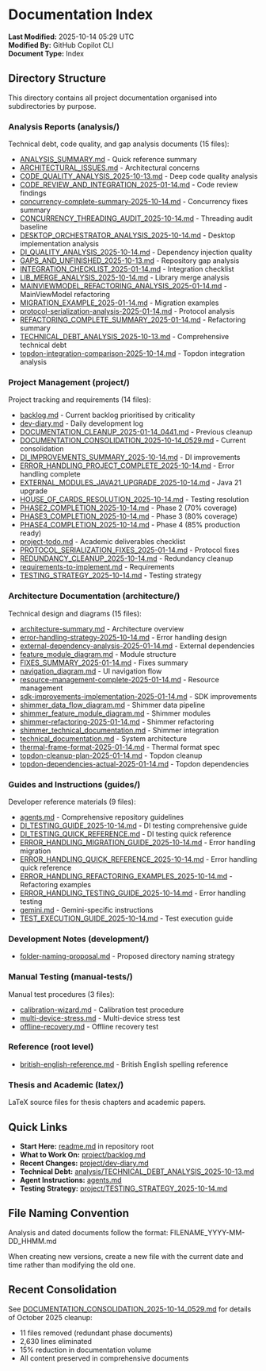 # Documentation Index

**Last Modified:** 2025-10-14 05:29 UTC  
**Modified By:** GitHub Copilot CLI  
**Document Type:** Index

## Directory Structure

This directory contains all project documentation organised into subdirectories by purpose.

### Analysis Reports (analysis/)

Technical debt, code quality, and gap analysis documents (15 files):

- [ANALYSIS_SUMMARY.md](analysis/ANALYSIS_SUMMARY.md) - Quick reference summary
- [ARCHITECTURAL_ISSUES.md](analysis/ARCHITECTURAL_ISSUES.md) - Architectural concerns
- [CODE_QUALITY_ANALYSIS_2025-10-13.md](analysis/CODE_QUALITY_ANALYSIS_2025-10-13.md) - Deep code quality analysis
- [CODE_REVIEW_AND_INTEGRATION_2025-01-14.md](analysis/CODE_REVIEW_AND_INTEGRATION_2025-01-14.md) - Code review findings
- [concurrency-complete-summary-2025-10-14.md](analysis/concurrency-complete-summary-2025-10-14.md) - Concurrency fixes
  summary
- [CONCURRENCY_THREADING_AUDIT_2025-10-14.md](analysis/CONCURRENCY_THREADING_AUDIT_2025-10-14.md) - Threading audit
  baseline
- [DESKTOP_ORCHESTRATOR_ANALYSIS_2025-10-14.md](analysis/DESKTOP_ORCHESTRATOR_ANALYSIS_2025-10-14.md) - Desktop
  implementation analysis
- [DI_QUALITY_ANALYSIS_2025-10-14.md](analysis/DI_QUALITY_ANALYSIS_2025-10-14.md) - Dependency injection quality
- [GAPS_AND_UNFINISHED_2025-10-13.md](analysis/GAPS_AND_UNFINISHED_2025-10-13.md) - Repository gap analysis
- [INTEGRATION_CHECKLIST_2025-01-14.md](analysis/INTEGRATION_CHECKLIST_2025-01-14.md) - Integration checklist
- [LIB_MERGE_ANALYSIS_2025-10-14.md](analysis/LIB_MERGE_ANALYSIS_2025-10-14.md) - Library merge analysis
- [MAINVIEWMODEL_REFACTORING_ANALYSIS_2025-01-14.md](analysis/MAINVIEWMODEL_REFACTORING_ANALYSIS_2025-01-14.md) -
  MainViewModel refactoring
- [MIGRATION_EXAMPLE_2025-01-14.md](analysis/MIGRATION_EXAMPLE_2025-01-14.md) - Migration examples
- [protocol-serialization-analysis-2025-01-14.md](analysis/protocol-serialization-analysis-2025-01-14.md) - Protocol
  analysis
- [REFACTORING_COMPLETE_SUMMARY_2025-01-14.md](analysis/REFACTORING_COMPLETE_SUMMARY_2025-01-14.md) - Refactoring
  summary
- [TECHNICAL_DEBT_ANALYSIS_2025-10-13.md](analysis/TECHNICAL_DEBT_ANALYSIS_2025-10-13.md) - Comprehensive technical debt
- [topdon-integration-comparison-2025-10-14.md](analysis/topdon-integration-comparison-2025-10-14.md) - Topdon
  integration analysis

### Project Management (project/)

Project tracking and requirements (14 files):

- [backlog.md](project/backlog.md) - Current backlog prioritised by criticality
- [dev-diary.md](project/dev-diary.md) - Daily development log
- [DOCUMENTATION_CLEANUP_2025-01-14_0441.md](project/DOCUMENTATION_CLEANUP_2025-01-14_0441.md) - Previous cleanup
- [DOCUMENTATION_CONSOLIDATION_2025-10-14_0529.md](project/DOCUMENTATION_CONSOLIDATION_2025-10-14_0529.md) - Current
  consolidation
- [DI_IMPROVEMENTS_SUMMARY_2025-10-14.md](project/DI_IMPROVEMENTS_SUMMARY_2025-10-14.md) - DI improvements
- [ERROR_HANDLING_PROJECT_COMPLETE_2025-10-14.md](project/ERROR_HANDLING_PROJECT_COMPLETE_2025-10-14.md) - Error
  handling complete
- [EXTERNAL_MODULES_JAVA21_UPGRADE_2025-10-14.md](project/EXTERNAL_MODULES_JAVA21_UPGRADE_2025-10-14.md) - Java 21
  upgrade
- [HOUSE_OF_CARDS_RESOLUTION_2025-10-14.md](project/HOUSE_OF_CARDS_RESOLUTION_2025-10-14.md) - Testing resolution
- [PHASE2_COMPLETION_2025-10-14.md](project/PHASE2_COMPLETION_2025-10-14.md) - Phase 2 (70% coverage)
- [PHASE3_COMPLETION_2025-10-14.md](project/PHASE3_COMPLETION_2025-10-14.md) - Phase 3 (80% coverage)
- [PHASE4_COMPLETION_2025-10-14.md](project/PHASE4_COMPLETION_2025-10-14.md) - Phase 4 (85% production ready)
- [project-todo.md](project/project-todo.md) - Academic deliverables checklist
- [PROTOCOL_SERIALIZATION_FIXES_2025-01-14.md](project/PROTOCOL_SERIALIZATION_FIXES_2025-01-14.md) - Protocol fixes
- [REDUNDANCY_CLEANUP_2025-10-14.md](project/REDUNDANCY_CLEANUP_2025-10-14.md) - Redundancy cleanup
- [requirements-to-implement.md](project/requirements-to-implement.md) - Requirements
- [TESTING_STRATEGY_2025-10-14.md](project/TESTING_STRATEGY_2025-10-14.md) - Testing strategy

### Architecture Documentation (architecture/)

Technical design and diagrams (15 files):

- [architecture-summary.md](architecture/architecture-summary.md) - Architecture overview
- [error-handling-strategy-2025-10-14.md](architecture/error-handling-strategy-2025-10-14.md) - Error handling design
- [external-dependency-analysis-2025-01-14.md](architecture/external-dependency-analysis-2025-01-14.md) - External
  dependencies
- [feature_module_diagram.md](architecture/feature_module_diagram.md) - Module structure
- [FIXES_SUMMARY_2025-01-14.md](architecture/FIXES_SUMMARY_2025-01-14.md) - Fixes summary
- [navigation_diagram.md](architecture/navigation_diagram.md) - UI navigation flow
- [resource-management-complete-2025-01-14.md](architecture/resource-management-complete-2025-01-14.md) - Resource
  management
- [sdk-improvements-implementation-2025-01-14.md](architecture/sdk-improvements-implementation-2025-01-14.md) - SDK
  improvements
- [shimmer_data_flow_diagram.md](architecture/shimmer_data_flow_diagram.md) - Shimmer data pipeline
- [shimmer_feature_module_diagram.md](architecture/shimmer_feature_module_diagram.md) - Shimmer modules
- [shimmer-refactoring-2025-01-14.md](architecture/shimmer-refactoring-2025-01-14.md) - Shimmer refactoring
- [shimmer_technical_documentation.md](architecture/shimmer_technical_documentation.md) - Shimmer integration
- [technical_documentation.md](architecture/technical_documentation.md) - System architecture
- [thermal-frame-format-2025-01-14.md](architecture/thermal-frame-format-2025-01-14.md) - Thermal format spec
- [topdon-cleanup-plan-2025-01-14.md](architecture/topdon-cleanup-plan-2025-01-14.md) - Topdon cleanup
- [topdon-dependencies-actual-2025-01-14.md](architecture/topdon-dependencies-actual-2025-01-14.md) - Topdon
  dependencies

### Guides and Instructions (guides/)

Developer reference materials (9 files):

- [agents.md](agents.md) - Comprehensive repository guidelines
- [DI_TESTING_GUIDE_2025-10-14.md](guides/DI_TESTING_GUIDE_2025-10-14.md) - DI testing comprehensive guide
- [DI_TESTING_QUICK_REFERENCE.md](guides/DI_TESTING_QUICK_REFERENCE.md) - DI testing quick reference
- [ERROR_HANDLING_MIGRATION_GUIDE_2025-10-14.md](guides/ERROR_HANDLING_MIGRATION_GUIDE_2025-10-14.md) - Error handling
  migration
- [ERROR_HANDLING_QUICK_REFERENCE_2025-10-14.md](guides/ERROR_HANDLING_QUICK_REFERENCE_2025-10-14.md) - Error handling
  quick reference
- [ERROR_HANDLING_REFACTORING_EXAMPLES_2025-10-14.md](guides/ERROR_HANDLING_REFACTORING_EXAMPLES_2025-10-14.md) -
  Refactoring examples
- [ERROR_HANDLING_TESTING_GUIDE_2025-10-14.md](guides/ERROR_HANDLING_TESTING_GUIDE_2025-10-14.md) - Error handling
  testing
- [gemini.md](gemini.md) - Gemini-specific instructions
- [TEST_EXECUTION_GUIDE_2025-10-14.md](guides/TEST_EXECUTION_GUIDE_2025-10-14.md) - Test execution guide

### Development Notes (development/)

- [folder-naming-proposal.md](development/folder-naming-proposal.md) - Proposed directory naming strategy

### Manual Testing (manual-tests/)

Manual test procedures (3 files):

- [calibration-wizard.md](manual-tests/calibration-wizard.md) - Calibration test procedure
- [multi-device-stress.md](manual-tests/multi-device-stress.md) - Multi-device stress test
- [offline-recovery.md](manual-tests/offline-recovery.md) - Offline recovery test

### Reference (root level)

- [british-english-reference.md](british-english-reference.md) - British English spelling reference

### Thesis and Academic (latex/)

LaTeX source files for thesis chapters and academic papers.

## Quick Links

- **Start Here:** [readme.md](../readme.md) in repository root
- **What to Work On:** [project/backlog.md](project/backlog.md)
- **Recent Changes:** [project/dev-diary.md](project/dev-diary.md)
- **Technical Debt:** [analysis/TECHNICAL_DEBT_ANALYSIS_2025-10-13.md](analysis/TECHNICAL_DEBT_ANALYSIS_2025-10-13.md)
- **Agent Instructions:** [agents.md](agents.md)
- **Testing Strategy:** [project/TESTING_STRATEGY_2025-10-14.md](project/TESTING_STRATEGY_2025-10-14.md)

## File Naming Convention

Analysis and dated documents follow the format: FILENAME_YYYY-MM-DD_HHMM.md

When creating new versions, create a new file with the current date and time rather than modifying the old one.

## Recent Consolidation

See [DOCUMENTATION_CONSOLIDATION_2025-10-14_0529.md](project/DOCUMENTATION_CONSOLIDATION_2025-10-14_0529.md) for details
of October 2025 cleanup:

- 11 files removed (redundant phase documents)
- 2,630 lines eliminated
- 15% reduction in documentation volume
- All content preserved in comprehensive documents


